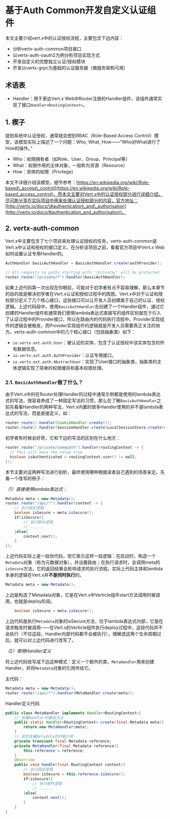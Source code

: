 # 基于Auth Common开发自定义认证组件

本文主要介绍vert.x中的认证授权流程，主要包含下边内容：

* 分析vertx-auth-common项目接口
* 以vertx-auth-oauth2为例分析项目实现方式
* 开发自定义的完整独立认证/授权模块
* 开发以vertx-grpc为基础的认证服务器（微服务架构可用）

## 术语表

* Handler：用于表达Vert.x Web中Router注册的Handler组件，该组件通常实现了接口`Handler<RoutingContext>`。

## 1. 楔子

提到系统中认证授权，通常就会想到RBAC（Role-Based Access Control）模型，该模型实际上描述了一个问题：Who, What, How——“Who对What进行了How的操作。”

* Who：权限拥有者（如Role、User、Group、Principal等）
* What：权限作用的主体对象，一般称为资源（Resource）
* How：具体的权限（Privilege）

本文不详细介绍该模型，细节参考：[https://en.wikipedia.org/wiki/Role-based\_access\_control](https://en.wikipedia.org/wiki/Role-based_access_control)，而本文主要对Vert.x中的认证授权部分进行详细介绍，尽可能分享在实际项目中用来处理认证授权部分的内容，官方地址：[http://vertx.io/docs/\#authentication\_and\_authorisation](http://vertx.io/docs/#authentication_and_authorisation)。

## 2. vertx-auth-common

Vert.x中主要包含了七个项目来处理认证授权的任务，vertx-auth-common是Vert.x中认证和授权的接口定义。在分析该项目之前，看看官方项目中Vert.x Web如何设置认证专用Handler的。

```java
AuthHandler basicAuthHandler = BasicAuthHandler.create(authProvider);

// All requests to paths starting with '/private/' will be protected
router.route("/private/*").handler(basicAuthHandler);
```

如果上述代码第一次出现在你眼前，可能对于初学者有点不容易理解，那么本章节的目的就是解决初学者在Vert.x认证和授权过程中的困惑。Vert.x中对于认证和授权部分定义了几个核心接口，这些接口可以让开发人员创建属于自己的认证、授权逻辑。上述代码段中，使用`BasicAuthHandler`去创建了一个Handler组件，通过它创建的Handler组件和通常我们使用lambda表达式直接写的组件区别就在于引入了认证过程中的Provider接口，所以在路由内的代码执行流程中，Provider实现组件的逻辑会被触发，而Provider实现组件的逻辑就是开发人员需要真正关注的地方。vertx-auth-common中的几个核心接口（包括抽象类）如下：

* `io.vertx.ext.auth.User`：被认证的实体，包含了认证授权中该实体包含的所有数据信息。
* `io.vertx.ext.auth.AuthProvider`：认证专用接口。
* `io.vertx.ext.auth.AbstractUser`：实现了User接口的抽象类，抽象类的主体逻辑实现了简单的权限缓存和基本权限处理。

### 2.1. `BasicAuthHandler`做了什么？

由于Vert.x中的在Router处理Handler的过程中通常示例都是使用的lambda表达式的写法，很容易养成了一种固定写法的习惯，那么在了解`BasicAuthHandler`之前先看看Handler的两种写法，Vert.x内置的很多Handler使用的并不是lambda表达式的写法，而是直接定义，如：

```java
router.route().handler(CookieHandler.create());
router.route().handler(SessionHandler.create(LocalSessionStore.create(vertx)));
```

初学者有时候会好奇，它和下边的写法的区别在什么地方：

```java
router.route("/private/somepath").handler(routingContext -> {
  // This will have the value true
  boolean isAuthenticated = routingContext.user() != null;
});
```

本节主要对这两种写法进行剖析，最终使用哪种根据读者自己遇到的场景来定。先看一个改写的例子：

_（1）直接使用lambda表达式：_

```java
Metadata meta = new Metadata();
router.route("/api/*").handler(context -> {
    // 执行固定逻辑
    boolean isSecure = meta.isSecure();
    if(isSecure){
        // 执行额外逻辑
        // ......
    }else{
        context.next();
    }
});
```

上述代码实际上是一段伪代码，但它表示这样一段逻辑：在启动时，构造一个`Metadata`对象（称为元数据对象），并设置路由；在执行请求时，会调用meta的`isSecure`方法，它的返回结果会影响请求的执行流程。实际上代码主体和lambda本身的逻辑在Vert.x并**不是同时执行**的。

```java
Metadata meta = new Metadata();
```

上边是构造了Metadata对象，它是在Vert.x中Verticle组件start方法调用时被调用，也就是deploy阶段。

```java
    boolean isSecure = meta.isSecure();
```

上边代码是执行`Metadata`对象的isSecure方法，位于lambda表达式内部，它是在请求触发时被调用——在Vert.x的Verticle组件执行deploy过程中，这段代码并不会执行（不仅这段，Handler内部代码都不会被执行），理解透这两个生命周期过后，就可以对上边代码进行改写了。

_（2）使用Handler定义_

将上述代码改写成下边这种模式：定义一个额外的类，`MetaHandler`用来创建Handler，并将`Metadata`对象的引用传给它。

主代码：

```java
Metadata meta = new Metadata();
router.route("/api/*").handler(MetaHandler.create(meta));
```

Handler定义代码

```java
public class MetaHandler implements Handler<RoutingContext>{
    // 创建Handler的静态方法
    public static Handler<RoutingContext> create(final Metadata meta){
        return new MetaHandler(meta);
    }
    // 成员变量Metadata的对象引用
    private transient final Metadata reference;
    private MetaHandler(final Metadata reference){
        this.reference = reference;
    }
    @Override
    public void handle(final RoutingContext context){
        // 执行固定逻辑
        boolean isSecure = this.reference.isSecure();
        if(isSecure){
            // 执行额外逻辑
            // ......
        }else{
            context.next();
        }
    }
}
```



